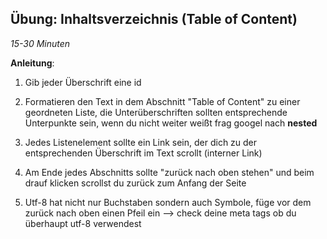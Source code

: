 ## Übung: Inhaltsverzeichnis (Table of Content)

*15-30 Minuten*

**Anleitung**:

1. Gib jeder Überschrift eine id

2. Formatieren den Text in dem Abschnitt "Table of Content" zu einer geordneten Liste, die Unterüberschriften sollten entsprechende Unterpunkte sein, wenn du nicht weiter weißt frag googel nach **nested** 

3. Jedes Listenelement sollte ein Link sein, der dich zu der entsprechenden Überschrift im Text scrollt (interner Link)  

4. Am Ende jedes Abschnitts sollte "zurück nach oben stehen" und beim drauf klicken scrollst du zurück zum Anfang der Seite

5. Utf-8 hat nicht nur Buchstaben sondern auch Symbole, füge vor dem zurück nach oben einen Pfeil ein --> check deine meta tags ob du überhaupt utf-8 verwendest
